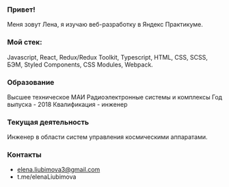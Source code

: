 ### Привет!
Меня зовут Лена, я изучаю веб-разработку в Яндекс Практикуме.

### Мой стек:
Javascript, React, Redux/Redux Toolkit,  Typescript, HTML, CSS, SCSS, БЭМ, Styled Components, CSS Modules, Webpack.

### Образование
Высшее техническое
МАИ 
Радиоэлектронные системы и комплексы 
Год выпуска - 2018 
Квалификация - инженер

### Текущая деятельность
Инженер в области систем управления космическими аппаратами.

### Контакты
* elena.liubimova3@gmail.com
* t.me/elenaLiubimova
